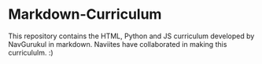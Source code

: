 # Markdown-Curriculum

This repository contains the HTML, Python and JS curriculum developed by NavGurukul in markdown.
Naviites have collaborated in making this curricululm. :)
